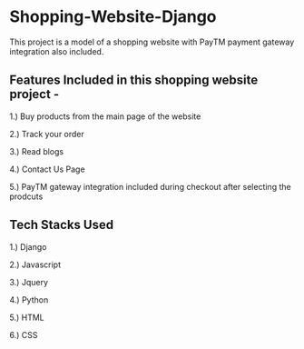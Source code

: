 # Shopping-Website-Django
This project is a model of a shopping website with PayTM payment gateway integration also included.

## Features Included in this shopping website project - 

1.) Buy products from the main page of the website

2.) Track your order 

3.) Read blogs

4.) Contact Us Page

5.) PayTM gateway integration included during checkout after selecting the prodcuts

## Tech Stacks Used

1.) Django

2.) Javascript

3.) Jquery

4.) Python

5.) HTML

6.) CSS
